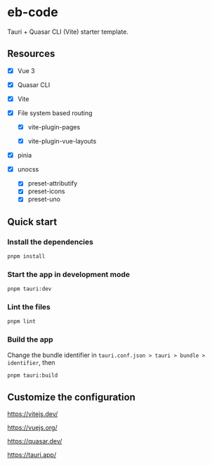 #  eb-code

Tauri  + Quasar CLI (Vite) starter template.

## Resources

- [x] Vue 3
- [x] Quasar CLI
- [x] Vite
- [x] File system based routing

  - [x] vite-plugin-pages

  - [x] vite-plugin-vue-layouts
- [x]  pinia
- [x] unocss
  - [x]  preset-attributify
  - [x]  preset-icons
  - [x]  preset-uno

## Quick start

### Install the dependencies

```bash
pnpm install
```

### Start the app in development mode

```bash
pnpm tauri:dev
```

### Lint the files

```bash
pnpm lint
```

### Build the app

Change the bundle identifier in `tauri.conf.json > tauri > bundle > identifier`, then

```bash
pnpm tauri:build
```

## Customize the configuration

https://vitejs.dev/

https://vuejs.org/

https://quasar.dev/

https://tauri.app/